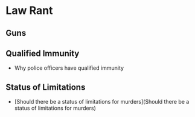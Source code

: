 # Law Rant

## Guns

## Qualified Immunity

- Why police officers have qualified immunity

## Status of Limitations

- [Should there be a status of limitations for murders](Should there be a status of limitations for murders)

